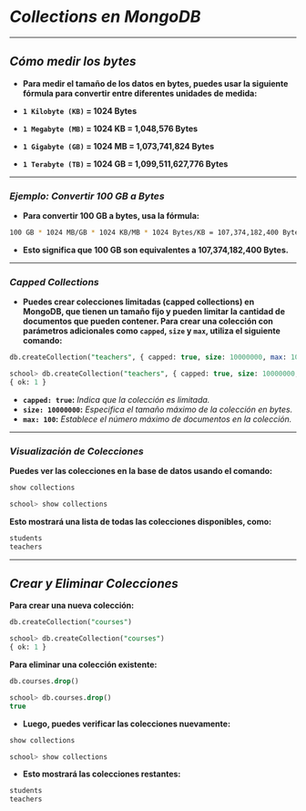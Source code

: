 <!-- Autor: Daniel Benjamin Perez Morales -->
<!-- GitHub: https://github.com/D4nitrix13 -->
<!-- GitLab: https://gitlab.com/D4nitrix13 -->
<!-- Correo electrónico: danielperezdev@proton.me -->

# ***Collections en MongoDB***

---

## ***Cómo medir los bytes***

- **Para medir el tamaño de los datos en bytes, puedes usar la siguiente fórmula para convertir entre diferentes unidades de medida:**

- **`1 Kilobyte (KB)` = 1024 Bytes**
- **`1 Megabyte (MB)` = 1024 KB = 1,048,576 Bytes**
- **`1 Gigabyte (GB)` = 1024 MB = 1,073,741,824 Bytes**
- **`1 Terabyte (TB)` = 1024 GB = 1,099,511,627,776 Bytes**

---

### ***Ejemplo: Convertir 100 GB a Bytes***

- **Para convertir 100 GB a bytes, usa la fórmula:**

```bash
100 GB * 1024 MB/GB * 1024 KB/MB * 1024 Bytes/KB = 107,374,182,400 Bytes
```

- **Esto significa que 100 GB son equivalentes a 107,374,182,400 Bytes.**

---

### ***Capped Collections***

- **Puedes crear colecciones limitadas (capped collections) en MongoDB, que tienen un tamaño fijo y pueden limitar la cantidad de documentos que pueden contener. Para crear una colección con parámetros adicionales como `capped`, `size` y `max`, utiliza el siguiente comando:**

```sql
db.createCollection("teachers", { capped: true, size: 10000000, max: 100 }, { autoIndexId: true })
```

```sql
school> db.createCollection("teachers", { capped: true, size: 10000000, max: 100 }, { autoIndexId: true })
{ ok: 1 }
```

- **`capped: true`:** *Indica que la colección es limitada.*
- **`size: 10000000`:** *Especifica el tamaño máximo de la colección en bytes.*
- **`max: 100`:** *Establece el número máximo de documentos en la colección.*

---

### ***Visualización de Colecciones***

**Puedes ver las colecciones en la base de datos usando el comando:**

```sql
show collections
```

```sql
school> show collections
```

**Esto mostrará una lista de todas las colecciones disponibles, como:**

```bash
students
teachers
```

---

## ***Crear y Eliminar Colecciones***

**Para crear una nueva colección:**

```sql
db.createCollection("courses")
```

```sql
school> db.createCollection("courses")
{ ok: 1 }
```

**Para eliminar una colección existente:**

```sql
db.courses.drop()
```

```sql
school> db.courses.drop()
true
```

- **Luego, puedes verificar las colecciones nuevamente:**

```sql
show collections
```

```sql
school> show collections
```

- **Esto mostrará las colecciones restantes:**

```bash
students
teachers
```
